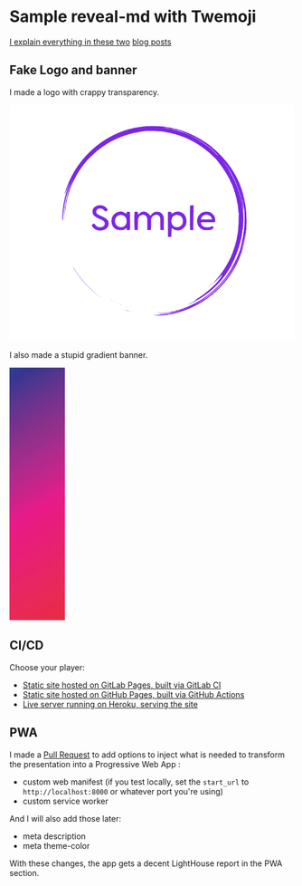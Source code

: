 # Sample reveal-md with Twemoji

[I explain everything in these two](https://lacourt.dev/2019/03/12/) [blog posts](https://lacourt.dev/2019/03/14/)

## Fake Logo and banner

I made a logo with crappy transparency.

![fake logo](./header-logo.png)

I also made a stupid gradient banner.

![fake banner](./header-banner.png)

## CI/CD

Choose your player:
- [Static site hosted on GitLab Pages, built via GitLab CI](.gitlab-ci.yml) 
- [Static site hosted on GitHub Pages, built via GitHub Actions](.github/workflows/main.yml)
- [Live server running on Heroku, serving the site](Procfile)

## PWA

I made a [Pull Request](https://github.com/webpro/reveal-md/pull/405) to add options to inject what is needed to transform the presentation into a Progressive Web App :

- custom web manifest (if you test locally, set the `start_url` to `http://localhost:8000` or whatever port you're using)
- custom service worker

And I will also add those later:
- meta description
- meta theme-color

With these changes, the app gets a decent LightHouse report in the PWA section.
